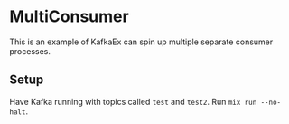 # MultiConsumer
This is an example of KafkaEx can spin up multiple separate consumer processes.

## Setup
Have Kafka running with topics called `test` and `test2`. Run `mix run --no-halt`.
